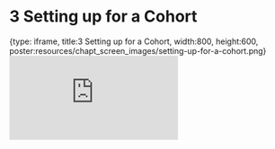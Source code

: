 # 3 Setting up for a Cohort
 
{type: iframe, title:3 Setting up for a Cohort, width:800, height:600, poster:resources/chapt_screen_images/setting-up-for-a-cohort.png}
![](https://datatrail-jhu.github.io/DataTrail_Guides/no_toc/setting-up-for-a-cohort.html)
 

 
